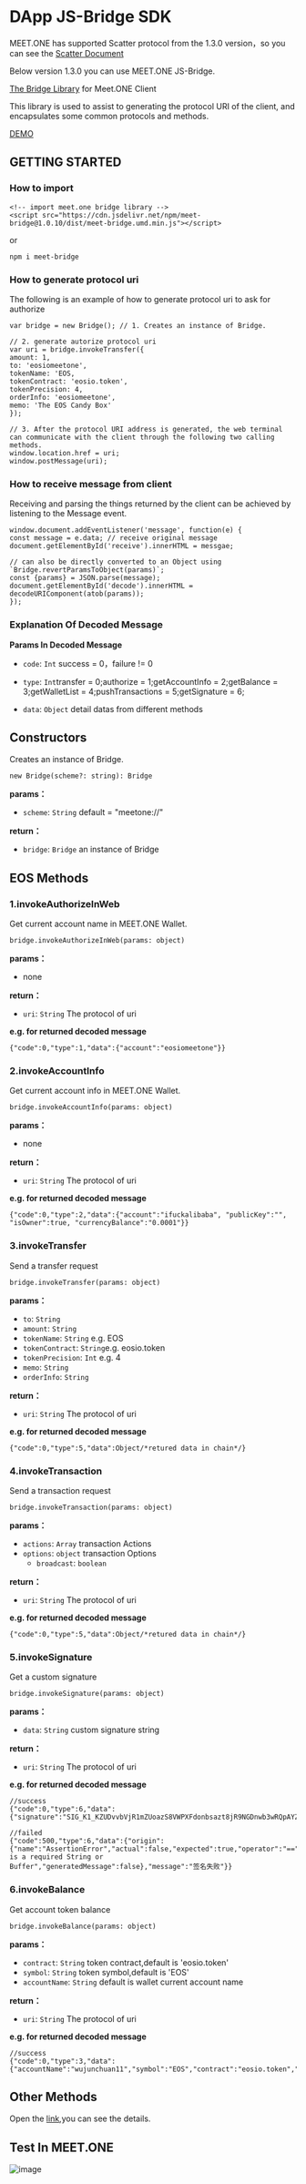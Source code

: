 # DApp JS-Bridge SDK

MEET.ONE has supported Scatter protocol from the 1.3.0 version，so you can see the [Scatter Document](https://get-scatter.com/docs/dev/setting-up-for-web-apps)

Below version 1.3.0 you can use MEET.ONE JS-Bridge.

[The Bridge Library](https://meetone.gitlab.io/meet-bridge/) for Meet.ONE Client

This library is used to assist to generating the protocol URI of the client, and encapsulates some common protocols and methods.

[DEMO](https://meet.one/test/index.html)

## GETTING STARTED  

### How to import  

```    
<!-- import meet.one bridge library -->
<script src="https://cdn.jsdelivr.net/npm/meet-bridge@1.0.10/dist/meet-bridge.umd.min.js"></script>    
```

or    

```    
npm i meet-bridge
```    



### How to generate protocol uri
The following is an example of how to generate protocol uri to ask for authorize

```
var bridge = new Bridge(); // 1. Creates an instance of Bridge.

// 2. generate autorize protocol uri
var uri = bridge.invokeTransfer({
amount: 1, 
to: 'eosiomeetone', 
tokenName: 'EOS,
tokenContract: 'eosio.token',
tokenPrecision: 4,
orderInfo: 'eosiomeetone', 
memo: 'The EOS Candy Box'
});

// 3. After the protocol URI address is generated, the web terminal can communicate with the client through the following two calling methods.
window.location.href = uri;
window.postMessage(uri);
```

### How to receive message from client
Receiving and parsing the things returned by the client can be achieved by listening to the Message event.

```
window.document.addEventListener('message', function(e) {
const message = e.data; // receive original message
document.getElementById('receive').innerHTML = messgae;

// can also be directly converted to an Object using `Bridge.revertParamsToObject(params)`;
const {params} = JSON.parse(message);
document.getElementById('decode').innerHTML = decodeURIComponent(atob(params));
});
```

### Explanation Of Decoded Message   

**Params In Decoded Message**   

* `code`: `Int` success = 0，failure != 0  

* `type`: `Int`transfer = 0;authorize = 1;getAccountInfo = 2;getBalance = 3;getWalletList = 4;pushTransactions = 5;getSignature = 6;   

* `data`: `Object` detail datas from different methods    


## Constructors
Creates an instance of Bridge.


```
new Bridge(scheme?: string): Bridge
```


**params：**
* `scheme`: `String` default = "meetone://"

**return：**

* `bridge`: `Bridge` an instance of Bridge


## EOS Methods

### 1.invokeAuthorizeInWeb
Get current account name in MEET.ONE Wallet.

```
bridge.invokeAuthorizeInWeb(params: object)
```


**params：**
* none

**return：**

* `uri`: `String` The protocol of uri

**e.g. for returned decoded message**   

```
{"code":0,"type":1,"data":{"account":"eosiomeetone"}}
```

### 2.invokeAccountInfo
Get current account info in MEET.ONE Wallet.

```
bridge.invokeAccountInfo(params: object)
```


**params：**
* none

**return：**

* `uri`: `String` The protocol of uri

**e.g. for returned decoded message**   

```
{"code":0,"type":2,"data":{"account":"ifuckalibaba", "publicKey":"", "isOwner":true, "currencyBalance":"0.0001"}}
```


### 3.invokeTransfer
Send a transfer request

```
bridge.invokeTransfer(params: object)
```


**params：**
* `to`: `String`
* `amount`: `String` 
* `tokenName`: `String` e.g. EOS
* `tokenContract`: `String`e.g. eosio.token
* `tokenPrecision`: `Int` e.g. 4
* `memo`: `String`
* `orderInfo`: `String` 

**return：**

* `uri`: `String` The protocol of uri


**e.g. for returned decoded message**   

```
{"code":0,"type":5,"data":Object/*retured data in chain*/}
```


### 4.invokeTransaction
Send a transaction request

```
bridge.invokeTransaction(params: object)
```


**params：**
* `actions`: `Array` transaction Actions
* `options`: `object` transaction Options
  * `broadcast`: `boolean`

**return：**

* `uri`: `String` The protocol of uri


**e.g. for returned decoded message**   

```
{"code":0,"type":5,"data":Object/*retured data in chain*/}
```


### 5.invokeSignature
Get a custom signature

```
bridge.invokeSignature(params: object)
```


**params：**
* `data`: `String` custom signature string

**return：**

* `uri`: `String` The protocol of uri


**e.g. for returned decoded message**   

```
//success
{"code":0,"type":6,"data":{"signature":"SIG_K1_KZUDvvbVjR1mZUoazS8VWPXFdonbsazt8jR9NGDnwb3wRQpAYZxw9Xpi6iBjinb4raozLX2pmkPYNZWYuxAmzgFTJigjZ5","account":"wujunchuan11","isOwner":true}}

//failed
{"code":500,"type":6,"data":{"origin":{"name":"AssertionError","actual":false,"expected":true,"operator":"==","message":"data is a required String or Buffer","generatedMessage":false},"message":"签名失败"}}
```

### 6.invokeBalance
Get account token balance

```
bridge.invokeBalance(params: object)
```


**params：**
* `contract`: `String` token contract,default is 'eosio.token'   
* `symbol`: `String` token symbol,default is 'EOS'   
* `accountName`: `String` default is wallet current account name   

**return：**

* `uri`: `String` The protocol of uri


**e.g. for returned decoded message**   

```
//success
{"code":0,"type":3,"data":{"accountName":"wujunchuan11","symbol":"EOS","contract":"eosio.token","balance":"0.0001"}}
```



## Other Methods 
Open the [link](https://meetone.gitlab.io/meet-bridge/classes/bridge.html),you can see the details.

## Test In MEET.ONE 
![image](https://github.com/meet-one/JS-SDK/raw/master/testInMeetOne.jpg)
